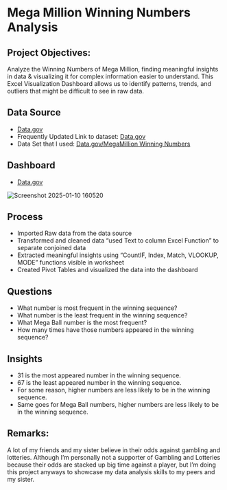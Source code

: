 # Mega Million Winning Numbers Analysis

## Project Objectives:
Analyze the Winning Numbers of Mega Million, finding meaningful insights in data & visualizing it for complex information easier to understand. This Excel Visualization Dashboard allows us to identify patterns, trends, and outliers that might be difficult to see in raw data.

## Data Source
-	<a href = “https://data.gov/”> Data.gov </a>
-	Frequently Updated Link to dataset: <a href = “https://catalog.data.gov/dataset/lottery-mega-millions-winning-numbers-beginning-2002” >Data.gov</a>
-	Data Set that I used: <a href = “https://catalog.data.gov/dataset/lottery-mega-millions-winning-numbers-beginning-2002” target = “__blank”> Data.gov/MegaMillion Winning Numbers</a>

## Dashboard
-	<a href = https://github.com/abishtuladhar1/Mega-Million-Analysis/blob/main/Screenshot%202025-01-10%20160520.png> Data.gov </a>

![Screenshot 2025-01-10 160520](https://github.com/user-attachments/assets/49cd98d0-44a9-438e-853c-e66a44012b5b)

## Process
-	Imported Raw data from the data source
-	Transformed and cleaned data “used Text to column Excel Function” to separate conjoined data
-	Extracted meaningful insights using “CountIF, Index, Match, VLOOKUP, MODE” functions visible in worksheet
-	Created Pivot Tables and visualized the data into the dashboard

## Questions
-	What number is most frequent in the winning sequence?
-	What number is the least frequent in the winning sequence?
-	What Mega Ball number is the most frequent?
-	How many times have those numbers appeared in the winning sequence?

## Insights
-	31 is the most appeared number in the winning sequence.
-	67 is the least appeared number in the winning sequence.
-	For some reason, higher numbers are less likely to be in the winning sequence.
-	Same goes for Mega Ball numbers, higher numbers are less likely to be in the winning sequence.

## Remarks:
A lot of my friends and my sister believe in their odds against gambling and lotteries. Although I’m personally not a supporter of Gambling and Lotteries because their odds are stacked up big time against a player, but I’m doing this project anyways to showcase my data analysis skills to my peers and my sister.
